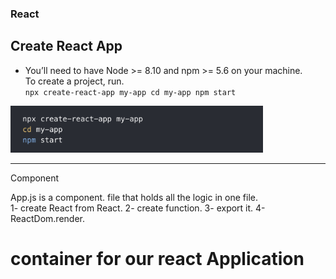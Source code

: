 ### React
## Create React App
- You’ll need to have Node >= 8.10 and npm >= 5.6 on your machine.  
To create a project, run.   
`npx create-react-app my-app
cd my-app
npm start`
<img src="Images/Createapp.png" height="75px"/>

---
Component

App.js is a component. file that holds all the logic in one file.   
1- create React from React. 
2- create function. 
3- export it. 
4- ReactDom.render.

# <div id="root"></div> container for our react Application
